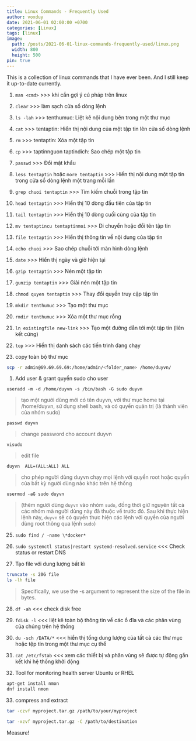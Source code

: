 ```yaml
---
title: Linux Commands - Frequently Used
author: voxduy
date: 2021-06-01 02:00:00 +0700
categories: [Linux]
tags: [linux]
image:
  path: /posts/2021-06-01-linux-commands-frequently-used/linux.png
  width: 800
  height: 500
pin: true
---
```


This is a collection of linux commands that I have ever been. And I still keep it up-to-date currently.

1. `man <cmd>` >>> khi cần gợi ý cú pháp trên linux

2. `clear` >>> làm sạch cửa sổ dòng lệnh

3. `ls -lah` >>> tenthumuc: Liệt kê nội dung bên trong một thư mục

4. `cat` >>> tentaptin: Hiển thị nội dung của một tập tin lên cửa sổ dòng lệnh

5. `rm` >>> tentaptin: Xóa một tập tin

6. `cp` >>> taptinnguon taptindich: Sao chép một tập tin

7. `passwd` >>> Đổi mật khẩu

8. `less tentaptin` hoặc `more tentaptin` >>> Hiển thị nội dung một tập tin trong cửa sổ dòng lệnh một trang mỗi lần

9.  `grep chuoi tentaptin` >>> Tìm kiếm chuỗi trong tập tin

10. `head tentaptin` >>> Hiển thị 10 dòng đầu tiên của tập tin

11. `tail tentaptin` >>> Hiển thị 10 dòng cuối cùng của tập tin

12. `mv tentaptincu tentaptinmoi` >>> Di chuyển hoặc đổi tên tập tin

13. `file tentaptin` >>> Hiển thị thông tin về nội dung của tập tin

14. `echo chuoi` >>> Sao chép chuỗi tới màn hình dòng lệnh

15. `date` >>> Hiển thị ngày và giờ hiện tại

16. `gzip tentaptin` >>> Nén một tập tin

17. `gunzip tentaptin` >>> Giải nén một tập tin

18. `chmod quyen tentaptin` >>> Thay đổi quyền truy cập tập tin

19. `mkdir tenthumuc` >>> Tạo một thư mục

20. `rmdir tenthumuc` >>> Xóa một thư mục rỗng

21. `ln existingfile new-link` >>> Tạo một đường dẫn tới một tập tin (liên kết cứng)

22. `top` >>> Hiển thị danh sách các tiến trình đang chạy

23. copy toàn bộ thư mục
```bash
scp -r admin@69.69.69.69:/home/admin/<folder_name> /home/duyvn/
```

1.  Add user & grant quyền sudo cho user

`useradd -m -d /home/duyvn -s /bin/bash -G sudo duyvn`
> tạo một người dùng mới có tên duyvn, với thư mục home tại /home/duyvn, sử dụng shell bash, và có quyền quản trị (là thành viên của nhóm sudo)

`passwd duyvn`
> change password cho account duyvn

`visudo`
> edit file

`duyvn  ALL=(ALL:ALL) ALL`
> cho phép người dùng duyvn chạy mọi lệnh với quyền root hoặc quyền của bất kỳ người dùng nào khác trên hệ thống

`usermod -aG sudo duyvn`  
> (thêm người dùng `duyvn` vào nhóm `sudo`, đồng thời giữ nguyên tất cả các nhóm mà người dùng này đã thuộc về trước đó. Sau khi thực hiện lệnh này, `duyvn` sẽ có quyền thực hiện các lệnh với quyền của người dùng root thông qua lệnh `sudo`)

25. `sudo find / -name \*docker*`

26. `sudo systemctl status|restart systemd-resolved.service` <<< Check status or restart DNS

27. Tạo file với dung lượng bất kì
```bash
truncate -s 20G file
ls -lh file
```
> Specifically, we use the -s argument to represent the size of the file in bytes.

28.   `df -ah` <<< check disk free

29.  `fdisk -l` <<< liệt kê toàn bộ thông tin về các ổ đĩa và các phân vùng của chúng trên hệ thống

30.  `du -sch /DATA/*` <<< hiển thị tổng dung lượng của tất cả các thư mục hoặc tệp tin trong một thư mục cụ thể

31.  `cat /etc/fstab` <<< xem các thiết bị và phân vùng sẽ được tự động gắn kết khi hệ thống khởi động

32.  Tool for monitoring health server Ubuntu or RHEL
```bash
apt-get install nmon
dnf install nmon
```

33.  compress and extract

```bash
tar -czvf myproject.tar.gz /path/to/your/myproject

tar -xzvf myproject.tar.gz -C /path/to/destination
```

Measure!
